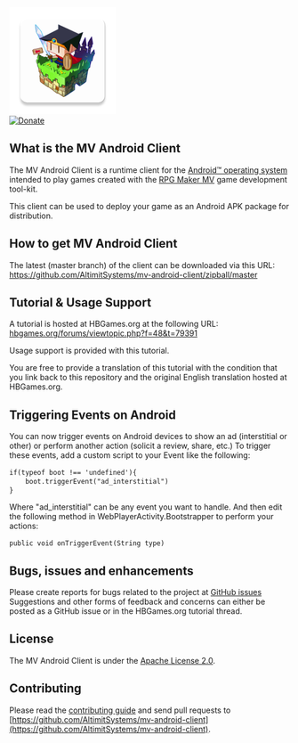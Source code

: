 
![Game.apk](app/src/main/res/mipmap-xxxhdpi/app_icon.png)  
[![Donate](https://img.shields.io/badge/Donate-PayPal-green.svg)](https://www.paypal.com/cgi-bin/webscr?cmd=_s-xclick&hosted_button_id=H55F9KTF8JWBS)  
  
## What is the MV Android Client  
  
The MV Android Client is a runtime client for the [Android&trade; operating system](https://www.android.com) intended to play games created with the [RPG Maker MV](http://www.rpgmakerweb.com) game development tool-kit.  
  
This client can be used to deploy your game as an Android APK package for distribution.  
  
## How to get MV Android Client  
  
The latest (master branch) of the client can be downloaded via this URL:  
https://github.com/AltimitSystems/mv-android-client/zipball/master  
  
## Tutorial & Usage Support  
  
A tutorial is hosted at HBGames.org at the following URL:  
[hbgames.org/forums/viewtopic.php?f=48&t=79391](http://www.hbgames.org/forums/viewtopic.php?f=48&t=79391)  
  
Usage support is provided with this tutorial.  
  
You are free to provide a translation of this tutorial with the condition that you link back to this repository and the original English translation hosted at HBGames.org.  

## Triggering Events on Android

You can now trigger events on Android devices to show an ad (interstitial or other) or perform another action (solicit a review, share, etc.) To trigger these events, add a custom script to your Event like the following:

```
if(typeof boot !== 'undefined'){
	boot.triggerEvent("ad_interstitial")
}
```

Where "ad_interstitial" can be any event you want to handle. And then edit the following method in WebPlayerActivity.Bootstrapper to perform your actions:
```
public void onTriggerEvent(String type)
```
  
## Bugs, issues and enhancements  
  
Please create reports for bugs related to the project at [GitHub issues](https://github.com/AltimitSystems/mv-android-client/issues)  
Suggestions and other forms of feedback and concerns can either be posted as a GitHub issue or in the HBGames.org tutorial thread.  
  
## License  
  
The MV Android Client is under the [Apache License 2.0](https://github.com/AltimitSystems/mv-android-client/blob/master/LICENSE).  
  
## Contributing  
  
Please read the [contributing guide](https://github.com/AltimitSystems/mv-android-client/blob/master/CONTRIBUTING.md) and send pull requests to [https://github.com/AltimitSystems/mv-android-client](https://github.com/AltimitSystems/mv-android-client).